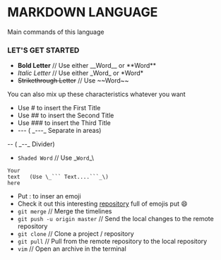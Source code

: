 # MARKDOWN LANGUAGE

Main commands of this language

### LET'S GET STARTED

* __Bold Letter__           // Use either \_\_Word__ or \*\*Word**
* _Italic Letter_           // Use either \_Word_ or \*Word*
* ~~Strikethrough Letter~~  //  Use \~~Word~~

You can also mix up these characteristics whatever you want

* Use \# to insert the First Title
* Use \## to insert the Second Title
* Use \### to insert the Third Title
* ---   ( \_---_ Separate in areas)

-- 
( \_--_ Divider)

* `Shaded Word`     // Use \_`Word`_\

 ```
 Your
 text   (Use \_``` Text....```_\)
 here
 ```
 
* Put : to inser an emoji
* Check it out this interesting [repository](https://github.com/ikatyang/emoji-cheat-sheet#smileys--emotion) full of emojis put :smile:
* `git merge`    // Merge the timelines
* `git push -u origin master`     // Send the local changes to the remote repository
* `git clone`    // Clone a project / repository
* `git pull`     // Pull from the remote repository to the local repository
* `vim`          // Open an archive in the terminal
